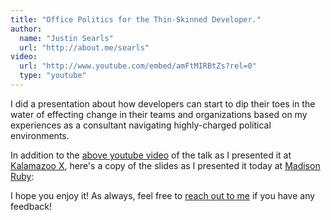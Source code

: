 ```yaml
---
title: "Office Politics for the Thin-Skinned Developer."
author:
  name: "Justin Searls"
  url: "http://about.me/searls"
video:
  url: "http://www.youtube.com/embed/amFtMIRBtZs?rel=0"
  type: "youtube"
---
```


I did a presentation about how developers can start to dip their toes in the water of effecting change in their teams and organizations based on my experiences as a consultant navigating highly-charged political environments.

In addition to the [above youtube video](http://www.youtube.com/watch?v=amFtMIRBtZs) of the talk as I presented it at [Kalamazoo X](http://kalamazoox.org), here's a copy of the slides as I presented it today at [Madison Ruby](http://madisonruby.org):

<script async class="speakerdeck-embed" data-id="45ad9d00ea63013040c77ee3eec3cdd3" data-ratio="1.33333333333333" src="//speakerdeck.com/assets/embed.js"></script>

I hope you enjoy it! As always, feel free to [reach out to me](mailto:justin@testdouble.com) if you have any feedback!
